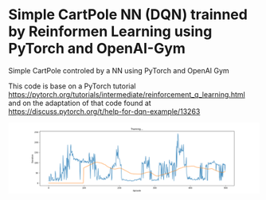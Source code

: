# Simple CartPole NN (DQN) trainned by Reinformen Learning using PyTorch and OpenAI-Gym
Simple CartPole controled by a NN using PyTorch and OpenAI Gym

This code is base on a PyTorch tutorial https://pytorch.org/tutorials/intermediate/reinforcement_q_learning.html and on the adaptation of that code found at https://discuss.pytorch.org/t/help-for-dqn-example/13263

![](https://github.com/DanielF29/Simple-CartPole-NN-using-PyTorch-and-OpenAI-Gym/blob/master/20200329_1733_SimpleCartPole_trainningResult.png)

